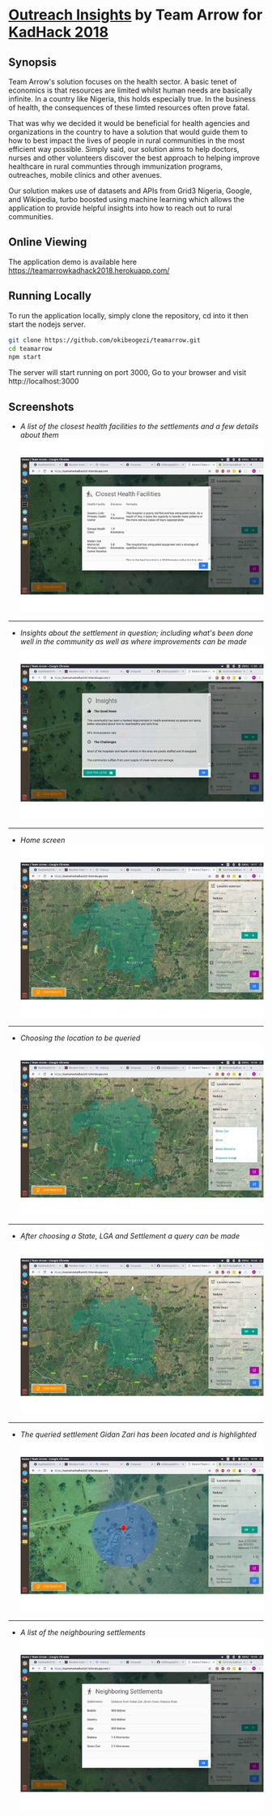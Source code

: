 # [Outreach Insights](https://devpost.com/software/teamarrow) by Team Arrow for [KadHack 2018](http://colab.com.ng/2018/11/09/win-n1000000-kadhack2018-ehealth-colab-grid3/)

## Synopsis
Team Arrow's solution focuses on the health sector.
A basic tenet of economics is that resources are limited whilst human needs are basically infinite. In a country like Nigeria, this holds especially true. In the business of health, the consequences of these limted resources often prove fatal.

That was why we decided it would be beneficial for health agencies and organizations in the country to have a solution that would guide them to how to best impact the lives of people in rural communities in the most efficient way possible. Simply said, our solution aims to help doctors, nurses and other volunteers discover the best approach to helping improve healthcare in rural communties through immunization programs, outreaches, mobile clinics and other avenues.

Our solution makes use of datasets and APIs from Grid3 Nigeria, Google, and Wikipedia, turbo boosted using machine learning which allows the application to provide helpful insights into how to reach out to rural communities.

## Online Viewing
The application demo is available here https://teamarrowkadhack2018.herokuapp.com/

## Running Locally
To run the application locally, simply clone the repository, cd into it then start the nodejs server.
```bash
git clone https://github.com/okibeogezi/teamarrow.git
cd teamarrow
npm start
```

The server will start running on port 3000, Go to your browser and visit http://localhost:3000

## Screenshots
* *A list of the closest health facilities to the settlements and a few details about them*
![](./assets/gallery-1.jpg)
---
* *Insights about the settlement in question; including what's been done well in the community as well as where improvements can be made*
![](./assets/gallery-2.jpg)
---
* *Home screen*
![](./assets/gallery-3.jpg)
---
* *Choosing the location to be queried*
![](./assets/gallery-4.jpg)
---
* *After choosing a State, LGA and Settlement a query can be made*
![](./assets/gallery-5.jpg)
---
* *The queried settlement Gidan Zari has been located and is highlighted*
![](./assets/gallery-6.jpg)
---
* *A list of the neighbouring settlements*
![](./assets/gallery-7.jpg)
